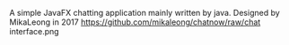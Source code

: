 A simple JavaFX chatting application mainly written by java.
Designed by MikaLeong in 2017
https://github.com/mikaleong/chatnow/raw/chat interface.png
